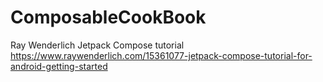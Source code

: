 # ComposableCookBook
Ray Wenderlich Jetpack Compose tutorial
https://www.raywenderlich.com/15361077-jetpack-compose-tutorial-for-android-getting-started
